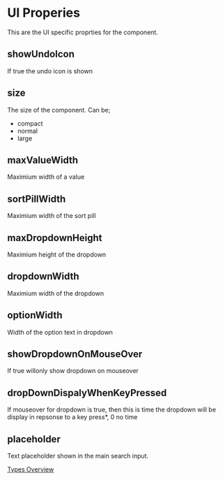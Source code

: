 # UI Properies
This are the UI specific proprties for the component.

## showUndoIcon
If true the undo icon is shown
## size
The size of the component. Can be;
- compact
- normal
- large
## maxValueWidth
Maximium width of a value
## sortPillWidth
Maximium width of the sort pill
## maxDropdownHeight
Maximium height of the dropdown
## dropdownWidth
Maximium width of the dropdown
## optionWidth
Width of the option text in dropdown
## showDropdownOnMouseOver
If true willonly show dropdown on mouseover
## dropDownDispalyWhenKeyPressed
If mouseover for dropdown is true, then this is time the dropdown will be display in repsonse to a key press*, 0 no time
## placeholder
Text placeholder shown in the main search input.

[Types Overview](./Overview.md)